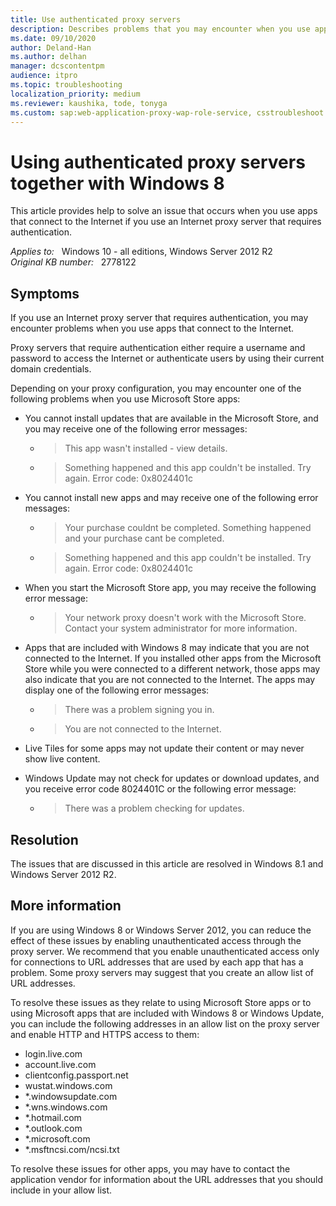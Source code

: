 ```yaml
---
title: Use authenticated proxy servers
description: Describes problems that you may encounter when you use apps that connect to the Internet if you use an Internet proxy server that requires authentication.
ms.date: 09/10/2020
author: Deland-Han
ms.author: delhan
manager: dcscontentpm
audience: itpro
ms.topic: troubleshooting
localization_priority: medium
ms.reviewer: kaushika, tode, tonyga
ms.custom: sap:web-application-proxy-wap-role-service, csstroubleshoot
---
```

# Using authenticated proxy servers together with Windows 8

This article provides help to solve an issue that occurs when you use apps that connect to the Internet if you use an Internet proxy server that requires authentication.

_Applies to:_ &nbsp; Windows 10 - all editions, Windows Server 2012 R2  
_Original KB number:_ &nbsp; 2778122

## Symptoms

If you use an Internet proxy server that requires authentication, you may encounter problems when you use apps that connect to the Internet.

Proxy servers that require authentication either require a username and password to access the Internet or authenticate users by using their current domain credentials.

Depending on your proxy configuration, you may encounter one of the following problems when you use Microsoft Store apps:

- You cannot install updates that are available in the Microsoft Store, and you may receive one of the following error messages:

  - > This app wasn't installed - view details.

  - > Something happened and this app couldn't be installed. Try again. Error code: 0x8024401c

- You cannot install new apps and may receive one of the following error messages:

  - > Your purchase couldnt be completed. Something happened and your purchase cant be completed.

  - > Something happened and this app couldn't be installed. Try again. Error code: 0x8024401c

- When you start the Microsoft Store app, you may receive the following error message:

  - > Your network proxy doesn't work with the Microsoft Store. Contact your system administrator for more information.

- Apps that are included with Windows 8 may indicate that you are not connected to the Internet. If you installed other apps from the Microsoft Store while you were connected to a different network, those apps may also indicate that you are not connected to the Internet. The apps may display one of the following error messages:

  - > There was a problem signing you in.

  - > You are not connected to the Internet.

- Live Tiles for some apps may not update their content or may never show live content.
- Windows Update may not check for updates or download updates, and you receive error code 8024401C or the following error message:
  - > There was a problem checking for updates.

## Resolution

The issues that are discussed in this article are resolved in Windows 8.1 and Windows Server 2012 R2.

## More information

If you are using Windows 8 or Windows Server 2012, you can reduce the effect of these issues by enabling unauthenticated access through the proxy server. We recommend that you enable unauthenticated access only for connections to URL addresses that are used by each app that has a problem. Some proxy servers may suggest that you create an allow list of URL addresses.

To resolve these issues as they relate to using Microsoft Store apps or to using Microsoft apps that are included with Windows 8 or Windows Update, you can include the following addresses in an allow list on the proxy server and enable HTTP and HTTPS access to them:

- login.live.com
- account.live.com
- clientconfig.passport.net
- wustat.windows.com
- *.windowsupdate.com
- *.wns.windows.com
- *.hotmail.com
- *.outlook.com
- *.microsoft.com
- *.msftncsi.com/ncsi.txt

To resolve these issues for other apps, you may have to contact the application vendor for information about the URL addresses that you should include in your allow list.
